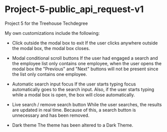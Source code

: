 # Project-5-public_api_request-v1
 Project 5 for the Treehouse Techdegree

My own customizations include the following:

* Click outside the modal box to exit 
If the user clicks anywhere outside the modal box, the modal box closes. 

* Modal conditional scroll buttons
If the user had engaged a search and the employee list only contains one employee, when the user opens the modal box the "Previous" and "Next" buttons will not be present since the list only contains one employee.

* Automatic search input focus
If the user starts typing focus automatically goes to the search input. Also, if the user starts typing while a modal box is open, the box will close automatically.

* Live search / remove search button
While the user searches, the results are updated in real time. Because of this, a search button is unnecessary and has been removed.

* Dark theme
The theme has been altered to a Dark Theme. 


